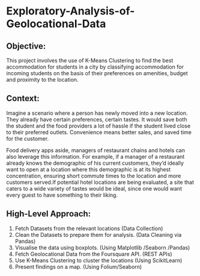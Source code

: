 # Exploratory-Analysis-of-Geolocational-Data
## Objective: 
This project involves the use of K-Means Clustering to find the best accommodation for students in a city by classifying accommodation for incoming students on the basis of their preferences on amenities, budget and proximity to the location.

## Context:
Imagine a scenario where a person has newly moved into a new location. They already
have certain preferences, certain tastes. It would save both the student and the food
providers a lot of hassle if the student lived close to their preferred outlets. Convenience
means better sales, and saved time for the customer.

Food delivery apps aside, managers of restaurant chains and hotels can also leverage this
information. For example, if a manager of a restaurant already knows the demographic of
his current customers, they’d ideally want to open at a location where this demographic is
at its highest concentration, ensuring short commute times to the location and more
customers served.If potential hotel locations are being evaluated, a site that caters to a wide
variety of tastes would be ideal, since one would want every guest to have something to
their liking.

## High-Level Approach:
1. Fetch Datasets from the relevant locations (Data Collection)
2. Clean the Datasets to prepare them for analysis. (Data Cleaning via Pandas)
3. Visualise the data using boxplots. (Using Matplotlib /Seaborn /Pandas)
4. Fetch Geolocational Data from the Foursquare API. (REST APIs)
5. Use K-Means Clustering to cluster the locations (Using ScikitLearn)
6. Present findings on a map. (Using Folium/Seaborn)
